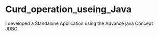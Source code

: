 # Curd_operation_useing_Java
I developed a Standalone Application using the Advance java Concept JDBC
